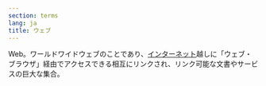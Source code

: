 ```yaml
---
section: terms
lang: ja
title: ウェブ
---
```


Web。ワールドワイドウェブのことであり、[インターネット](../internet/)越しに「ウェブ・ブラウザ」経由でアクセスできる相互にリンクされ、リンク可能な文書やサービスの巨大な集合。
